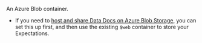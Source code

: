 <span>An Azure Blob container. <ul><li>If you need
to <a href='../../oss/guides/setup/configuring_data_docs/host_and_share_data_docs'>host and share Data Docs on Azure Blob Storage,</a> you can set this up first, and then use the existing `$web` container to store your Expectations.</li></ul></span>